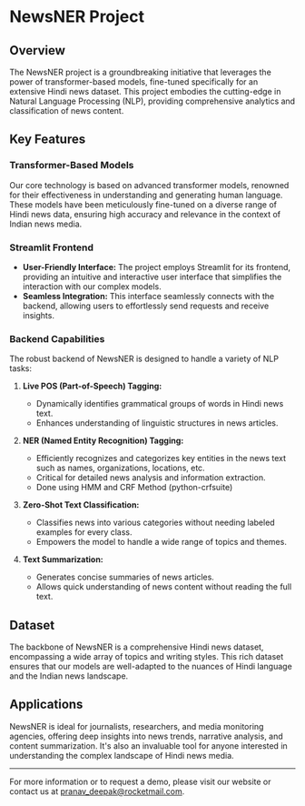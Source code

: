 # NewsNER Project

## Overview
The NewsNER project is a groundbreaking initiative that leverages the power of transformer-based models, fine-tuned specifically for an extensive Hindi news dataset. This project embodies the cutting-edge in Natural Language Processing (NLP), providing comprehensive analytics and classification of news content.

## Key Features

### Transformer-Based Models
Our core technology is based on advanced transformer models, renowned for their effectiveness in understanding and generating human language. These models have been meticulously fine-tuned on a diverse range of Hindi news data, ensuring high accuracy and relevance in the context of Indian news media.

### Streamlit Frontend
- **User-Friendly Interface:** The project employs Streamlit for its frontend, providing an intuitive and interactive user interface that simplifies the interaction with our complex models.
- **Seamless Integration:** This interface seamlessly connects with the backend, allowing users to effortlessly send requests and receive insights.

### Backend Capabilities
The robust backend of NewsNER is designed to handle a variety of NLP tasks:

1. **Live POS (Part-of-Speech) Tagging:**
   - Dynamically identifies grammatical groups of words in Hindi news text.
   - Enhances understanding of linguistic structures in news articles.

2. **NER (Named Entity Recognition) Tagging:**
   - Efficiently recognizes and categorizes key entities in the news text such as names, organizations, locations, etc.
   - Critical for detailed news analysis and information extraction.
   - Done using HMM and CRF Method (python-crfsuite)

3. **Zero-Shot Text Classification:**
   - Classifies news into various categories without needing labeled examples for every class.
   - Empowers the model to handle a wide range of topics and themes.

4. **Text Summarization:**
   - Generates concise summaries of news articles.
   - Allows quick understanding of news content without reading the full text.

## Dataset
The backbone of NewsNER is a comprehensive Hindi news dataset, encompassing a wide array of topics and writing styles. This rich dataset ensures that our models are well-adapted to the nuances of Hindi language and the Indian news landscape.

## Applications
NewsNER is ideal for journalists, researchers, and media monitoring agencies, offering deep insights into news trends, narrative analysis, and content summarization. It's also an invaluable tool for anyone interested in understanding the complex landscape of Hindi news media.

---

For more information or to request a demo, please visit our website or contact us at [pranav_deepak@rocketmail.com](mailto:pranav_deepak@rocketmail.com).
